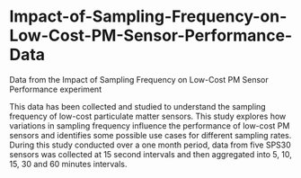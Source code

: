 # Impact-of-Sampling-Frequency-on-Low-Cost-PM-Sensor-Performance-Data
Data from the Impact of Sampling Frequency on Low-Cost PM Sensor Performance experiment

This data has been collected and studied to understand the sampling frequency of low-cost particulate matter sensors. This study explores how variations in sampling frequency influence the performance of low-cost PM sensors and identifies some possible use cases for different sampling rates. During this study conducted over a one month period, data from five SPS30 sensors was collected at 15 second intervals and then aggregated into 5, 10, 15, 30 and 60 minutes intervals. 
